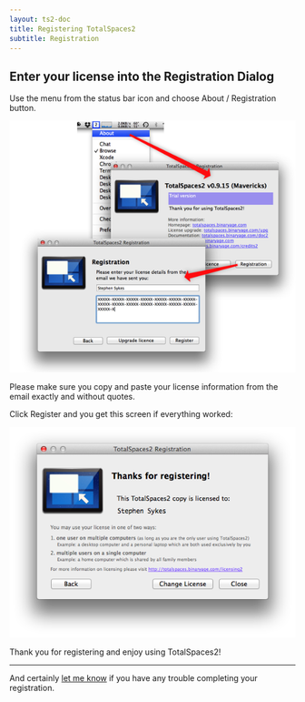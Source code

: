 ```yaml
---
layout: ts2-doc
title: Registering TotalSpaces2
subtitle: Registration
---
```


## Enter your license into the Registration Dialog

Use the menu from the status bar icon and choose About / Registration button.

<img src="/images/totalspaces-registration-ts2.png"><br>

Please make sure you copy and paste your license information from the email exactly and without quotes. 

Click Register and you get this screen if everything worked:

<img src="/images/totalspaces-good-license-ts2.png">

Thank you for registering and enjoy using TotalSpaces2! 

---

And certainly [let me know](mailto:support@binaryage.com) if you have any trouble completing your registration.